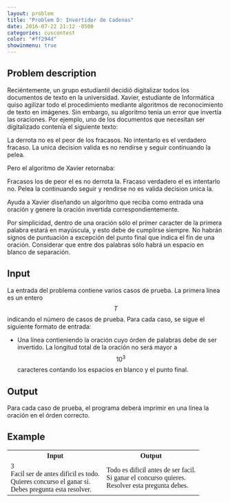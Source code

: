 ```yaml
---
layout: problem
title: "Problem D: Invertidor de Cadenas"
date: 2016-07-22 21:12 -0500
categories: cuscontest
color: "#ff294d"
showinmenu: true
---
```


## Problem description


Reciéntemente, un grupo estudiantil decidió digitalizar todos los documentos de texto en la universidad. Xavier, estudiante de Informática quiso agilizar todo el procedimiento mediante algoritmos de reconocimiento de texto en imágenes. Sin embargo, su algoritmo tenía un error que invertía las oraciones. Por ejemplo, uno de los documentos que necesitan ser digitalizado contenía el siguiente texto:

<div class="alert alert-warning" role="info">
La derrota no es el peor de los fracasos.  No
intentarlo es el verdadero fracaso. La  unica 
decision  valida  es  no  rendirse  y  seguir
continuando la pelea.
</div>

Pero el algoritmo de Xavier retornaba:

<div class="alert alert-success" role="alert">
Fracasos  los  de  peor  el es no derrota la.
Fracaso   verdadero   el  es  intentarlo  no.
Pelea la continuando seguir y rendirse no  es
valida decision unica la.
</div>

Ayuda a Xavier diseñando un algoritmo que reciba como entrada una oración y genere la oración invertida correspondientemente.

Por simplicidad, dentro de una oración sólo el primer caracter de la primera palabra estará en mayúscula, y esto debe de cumplirse siempre. No habrán signos de puntuación a excepción del punto final que indica el fin de una oración. Considerar que entre dos palabras sólo habrá un espacio en blanco de separación.

## Input

La entrada del problema contiene varios casos de prueba. La primera línea es un entero $$T$$ indicando el número de casos de prueba. Para cada caso, se sigue el siguiente formato de entrada:

  * Una línea contieniendo la oración cuyo órden de palabras debe de ser invertido. La longitud total de la oración no será mayor a $$10^3$$ caracteres contando los espacios en blanco y el punto final.

## Output

Para cada caso de prueba, el programa deberá imprimir en una línea la oración en el órden correcto. 

## Example

<div class="panel panel-default">
  <table class="table" style="font-family:'Lucida Console',monoscape;">
    <tr>
      <th> Input </th>
      <th> Output </th>
    </tr>
    <tr>
      <td>
        3<br>
        Facil ser de antes dificil es todo.<br>
        Quieres concurso el ganar si.<br>
        Debes pregunta esta resolver.<br>
      </td>
      <td> 
        Todo es dificil antes de ser facil.<br>
        Si ganar el concurso quieres.<br>
        Resolver esta pregunta debes.<br>
      </td>
    </tr>
  </table>
</div>
